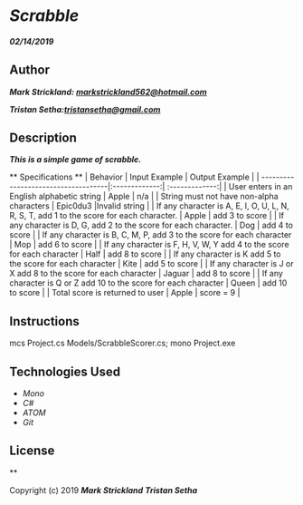 # _Scrabble_

#### _02/14/2019_
## Author
 _**Mark Strickland: markstrickland562@hotmail.com**_

 _**Tristan Setha:tristansetha@gmail.com**_

## Description
**_This is a simple game of scrabble._**

** Specifications **
|   Behavior                          | Input Example | Output Example |
| ------------------------------------|:-------------:| :-------------:|
| User enters in an English alphabetic string  | Apple | n/a               |
| String must not have non-alpha characters | Epic0du3 |Invalid string |
| If any character is A, E, I, O, U, L, N, R, S, T, add 1 to the score for each character. | Apple | add 3 to score |
| If any character is D, G, add 2 to the score for each character. | Dog | add 4 to score |
| If any character is B, C, M, P, add 3 to the score for each character | Mop | add 6 to score |
| If any character is F, H, V, W, Y add 4 to the score for each character | Half | add 8 to score |
| If any character is K add 5 to the score for each character | Kite | add 5 to score |
| If any character is J or X add 8 to the score for each character | Jaguar | add 8 to score |
| If any character is Q or Z add 10 to the score for each character | Queen | add 10 to score |
| Total score is returned to user | Apple | score = 9 |


## Instructions
mcs Project.cs Models/ScrabbleScorer.cs; mono Project.exe

## Technologies Used
* _Mono_
* _C#_
* _ATOM_
* _Git_


## License

**

Copyright (c) 2019 **_Mark Strickland_** **_Tristan Setha_**
